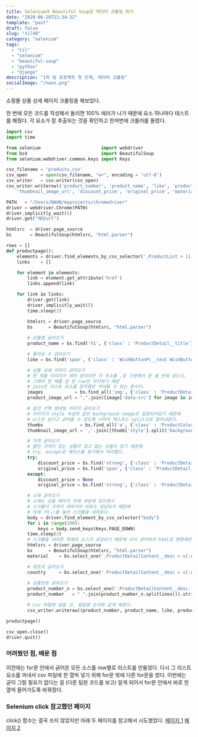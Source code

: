 ```yaml
---
title: Selenium과 Beautiful Soup로 데이터 크롤링 하기
date: "2020-06-28T22:34:32"
template: "post"
draft: false
slug: "til48"
category: "selenium"
tags:
  - "til"
  - "selenium"
  - "beautiful-soup"
  - "python"
  - "django"
description: "1차 팀 프로젝트 첫 단계, 데이터 크롤링"
socialImage: "/naon.png"
---
```


쇼핑몰 상품 상세 페이지 크롤링을 해보았다.

한 번에 모든 코드를 작성해서 돌리면 100% 에러가 나기 때문에 요소 하나마다 테스트를 해줬다. 각 요소가 잘 추출되는 것을 확인하고 한꺼번에 크롤러를 돌렸다.

```python
import csv
import time

from selenium                       import webdriver
from bs4                            import BeautifulSoup
from selenium.webdriver.common.keys import Keys

csv_filename = 'products.csv'
csv_open     = open(csv_filename, "w+", encoding = 'utf-8')
csv_writer   = csv.writer(csv_open)
csv_writer.writerow(('product_number', 'product_name', 'like', 'product_image_url',
    'thumbnail_image_url', 'discount_price', 'original_price', 'material', 'country'))

PATH   = "/Users/NAON/myprojects/chromedriver"
driver = webdriver.Chrome(PATH)
driver.implicitly_wait(5)
driver.get("해당url")

htmlsrc  = driver.page_source
bs       = BeautifulSoup(htmlsrc, "html.parser")

rows = []
def productpage():
    elements = driver.find_elements_by_css_selector('.ProductList > li > a')
    links    = []

    for element in elements:
        link = element.get_attribute('href')
        links.append(link)

    for link in links:
        driver.get(link)
        driver.implicitly_wait(5)
        time.sleep(2)

        htmlsrc = driver.page_source
        bs      = BeautifulSoup(htmlsrc, "html.parser")
        
        # 상품명 긁어오기
        product_name = bs.find('h1', {'class' : 'ProductDetail__title'}).text

        # 좋아요 수 긁어오기
        like = bs.find('span', {'class' : 'WishButtonPc__text WishButtonPc__text--middle'}).text

        # 상품 상세 이미지 긁어오기
        # 한 제품 이미지가 여러 장이지만 각 주소를 ,로 구분해서 한 셀 안에 넣는다.
        # 그래야 한 제품 당 한 row만 차지하기 때문
        # join은 리스트 요소를 문자열로 꺼내올 수 있는 함수다.
        images            = bs.find_all('img', {'class' : 'ProductDetailContainer__form__thumbnail__image'})
        product_image_url = ",".join([image['data-src'] for image in images])

        # 옵션 선택 썸네일 이미지 긁어오기
        # 이미지가 style 속성의 값인 background-image로 설정되어있기 때문에
        # url만 남기고 긁어올 수 있도록 나머지 텍스트는 split으로 발라내준다.
        thumbs              = bs.find_all('a', {'class' : 'ProductColor__item'})
        thumbnail_image_url = ','.join([thumb['style'].split('background-image: url("')[1][:-3] for thumb in thumbs])

        # 가격 긁어오기
        # 할인 가격이 있는 상품이 있고 없는 상품이 있기 때문에
        # try, except로 케이스를 분기해서 처리했다.
        try:
            discount_price = bs.find('strong', {'class' : 'ProductDetail__price--sale-price'}).text.replace(",", "")
            original_price = bs.find('span', {'class' : 'ProductDetail__price--consumer-price'}).text.replace(",", "")
        except:
            discount_price = None
            original_price = bs.find('strong', {'class' : 'ProductDetail__price'}).text.replace(",", "")

        # 소재 긁어오기
        # 소재는 상품 페이지 아래 부분에 있으면서
        # 스크롤이 가까이 내려가야 비로소 로딩되기 때문에
        # 아래 키(↓)를 눌러 스크롤을 내려준다.
        body = driver.find_element_by_css_selector("body")
        for i in range(200):
            keys = body.send_keys(Keys.PAGE_DOWN)
        time.sleep(3)
        # 스크롤을 내려준 후에야 소스가 로딩되기 때문에 다시 긁어와서 html로 변환해준다.
        htmlsrc = driver.page_source
        bs      = BeautifulSoup(htmlsrc, "html.parser")
        material    = bs.select_one('.ProductDetailContent__desc > ul:nth-of-type(1) > li:nth-of-type(3) > p').text

        # 제조국 긁어오기
        country     = bs.select_one('.ProductDetailContent__desc > ul:nth-child(1) > li:nth-child(4) > p').text
        
        # 상품번호 긁어오기
        product_number_n = bs.select_one('.ProductDetailContent__desc--ul > li:nth-child(1)').text
        product_number   = " ".join(product_number_n.splitlines()).strip().split(':')[1].strip()

        # csv 파일에 넣을 것. 컬럼명 순서와 같게 해준다.
        csv_writer.writerow((product_number, product_name, like, product_image_url, thumbnail_image_url, discount_price, original_price, material, country))

productpage()

csv_open.close()
driver.quit()

```

### 어려웠던 점, 배운 점
이전에는 for문 안에서 긁어온 모든 소스를 row별로 리스트를 만들었다. 다시 그 리스트 요소를 꺼내서 csv 파일에 한 열씩 넣기 위해 for문 밖에 다른 for문을 썼다. 이번에는 굳이 그럴 필요가 없다는 걸 (다른 팀원 코드를 보고) 알게 되어서 for문 안에서 바로 한 열씩 들어가도록 바꿔줬다.

### Selenium click 참고했던 페이지
click() 함수는 결국 쓰지 않았지만 아래 두 페이지를 참고해서 시도했었다.
[페이지 1](https://www.geeksforgeeks.org/click-element-method-selenium-python/)
[페이지 2](https://medium.com/@nsh235482/python-selenium%EC%9C%BC%EB%A1%9C-%EC%9B%B9%EC%82%AC%EC%9D%B4%ED%8A%B8-%ED%81%AC%EB%A1%A4%EB%A7%81%ED%95%98%EA%B8%B0-2-%EC%9B%B9-%EC%82%AC%EC%9D%B4%ED%8A%B8-%EC%A0%9C%EC%96%B4%ED%95%B4%EB%B3%B4%EA%B8%B0-1ffc5e05179d)